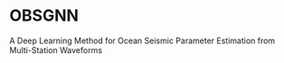# OBSGNN
A Deep Learning Method for Ocean Seismic Parameter Estimation from Multi-Station Waveforms

